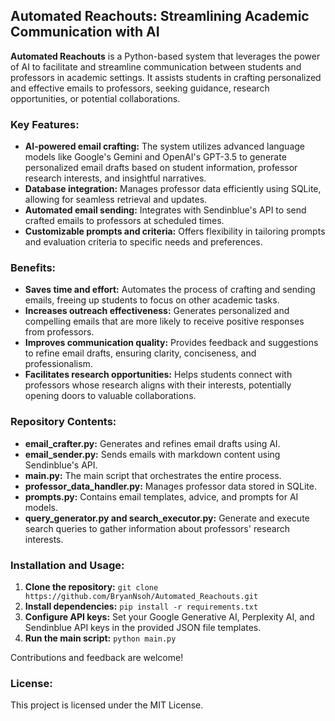 ## Automated Reachouts: Streamlining Academic Communication with AI

**Automated Reachouts** is a Python-based system that leverages the power of AI to facilitate and streamline communication between students and professors in academic settings. It assists students in crafting personalized and effective emails to professors, seeking guidance, research opportunities, or potential collaborations. 

### Key Features:

* **AI-powered email crafting:** The system utilizes advanced language models like Google's Gemini and OpenAI's GPT-3.5 to generate personalized email drafts based on student information, professor research interests, and insightful narratives. 
* **Database integration:** Manages professor data efficiently using SQLite, allowing for seamless retrieval and updates. 
* **Automated email sending:** Integrates with Sendinblue's API to send crafted emails to professors at scheduled times. 
* **Customizable prompts and criteria:** Offers flexibility in tailoring prompts and evaluation criteria to specific needs and preferences. 

### Benefits:

* **Saves time and effort:** Automates the process of crafting and sending emails, freeing up students to focus on other academic tasks. 
* **Increases outreach effectiveness:** Generates personalized and compelling emails that are more likely to receive positive responses from professors. 
* **Improves communication quality:** Provides feedback and suggestions to refine email drafts, ensuring clarity, conciseness, and professionalism. 
* **Facilitates research opportunities:** Helps students connect with professors whose research aligns with their interests, potentially opening doors to valuable collaborations. 

### Repository Contents:

* **email_crafter.py:** Generates and refines email drafts using AI.
* **email_sender.py:** Sends emails with markdown content using Sendinblue's API.
* **main.py:** The main script that orchestrates the entire process.
* **professor_data_handler.py:** Manages professor data stored in SQLite.
* **prompts.py:** Contains email templates, advice, and prompts for AI models.
* **query_generator.py and search_executor.py:** Generate and execute search queries to gather information about professors' research interests. 

### Installation and Usage:

1. **Clone the repository:** `git clone https://github.com/BryanNsoh/Automated_Reachouts.git`
2. **Install dependencies:** `pip install -r requirements.txt`
3. **Configure API keys:** Set your Google Generative AI, Perplexity AI, and Sendinblue API keys in the provided JSON file templates. 
4. **Run the main script:** `python main.py`

Contributions and feedback are welcome! 

### License:

This project is licensed under the MIT License. 
